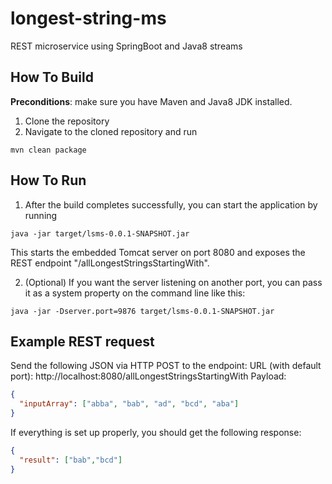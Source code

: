 # longest-string-ms
REST microservice using SpringBoot and Java8 streams

## How To Build
**Preconditions**: make sure you have Maven and Java8 JDK installed.
1. Clone the repository
2. Navigate to the cloned repository and run 
~~~
mvn clean package
~~~

## How To Run
1. After the build completes successfully, you can start the application by running
~~~
java -jar target/lsms-0.0.1-SNAPSHOT.jar
~~~
This starts the embedded Tomcat server on port 8080 and exposes the REST endpoint "/allLongestStringsStartingWith".

2. (Optional) If you want the server listening on another port, you can pass it as a system property on the command line like this: 
~~~
java -jar -Dserver.port=9876 target/lsms-0.0.1-SNAPSHOT.jar
~~~

## Example REST request
Send the following JSON via HTTP POST to the endpoint: 
URL (with default port): http://localhost:8080/allLongestStringsStartingWith
Payload: 
~~~ json
{
  "inputArray": ["abba", "bab", "ad", "bcd", "aba"]
}
~~~

If everything is set up properly, you should get the following response: 
~~~ json
{
  "result": ["bab","bcd"]
}
~~~
